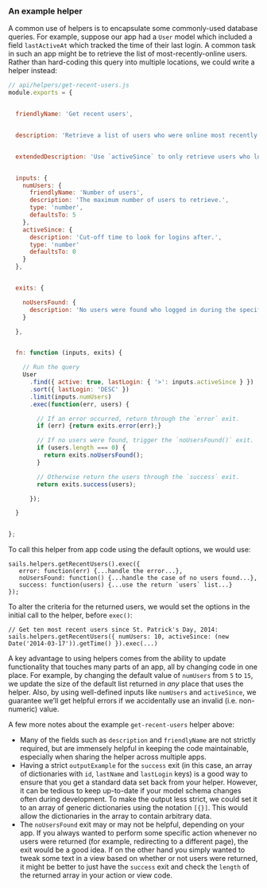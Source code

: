 ### An example helper

A common use of helpers is to encapsulate some commonly-used database queries.  For example, suppose our app had a `User` model which included a field `lastActiveAt` which tracked the time of their last login.  A common task in such an app might be to retrieve the list of most-recently-online users.  Rather than hard-coding this query into multiple locations, we could write a helper instead:

```Javascript
// api/helpers/get-recent-users.js
module.exports = {


  friendlyName: 'Get recent users',


  description: 'Retrieve a list of users who were online most recently.',


  extendedDescription: 'Use `activeSince` to only retrieve users who logged in since a certain date/time.'


  inputs: {
    numUsers: {
      friendlyName: 'Number of users',
      description: 'The maximum number of users to retrieve.',
      type: 'number',
      defaultsTo: 5
    },
    activeSince: {
      description: 'Cut-off time to look for logins after.',
      type: 'number'
      defaultsTo: 0
    }
  },


  exits: {

    noUsersFound: {
      description: 'No users were found who logged in during the specified time frame.'
    }

  },


  fn: function (inputs, exits) {

    // Run the query
    User
      .find({ active: true, lastLogin: { '>': inputs.activeSince } })
      .sort({ lastLogin: 'DESC' })
      .limit(inputs.numUsers)
      .exec(function(err, users) {

        // If an error occurred, return through the `error` exit.
        if (err) {return exits.error(err);}

        // If no users were found, trigger the `noUsersFound()` exit.
        if (users.length === 0) {
          return exits.noUsersFound();
        }

        // Otherwise return the users through the `success` exit.
        return exits.success(users);

      });

  }


};
```

To call this helper from app code using the default options, we would use:

```
sails.helpers.getRecentUsers().exec({
   error: function(err) {...handle the error...},
   noUsersFound: function() {...handle the case of no users found...},
   success: function(users) {...use the return `users` list...}
});
```

To alter the criteria for the returned users, we would set the options in the initial call to the helper, before `exec()`:

```
// Get ten most recent users since St. Patrick's Day, 2014:
sails.helpers.getRecentUsers({ numUsers: 10, activeSince: (new Date('2014-03-17')).getTime() }).exec(...)
```

A key advantage to using helpers comes from the ability to update functionality that touches many parts of an app, all by changing code in one place.  For example, by changing the default value of `numUsers` from `5` to `15`, we update the size of the default list returned in _any_ place that uses the helper.  Also, by using well-defined inputs like `numUsers` and `activeSince`, we guarantee we&rsquo;ll get helpful errors if we accidentally use an invalid (i.e. non-numeric) value.
 
A few more notes about the example `get-recent-users` helper above:

* Many of the fields such as `description` and `friendlyName` are not strictly required, but are immensely helpful in keeping the code maintainable, especially when sharing the helper across multiple apps.
* Having a strict `outputExample` for the `success` exit (in this case, an array of dictionaries with `id`, `lastName` and `lastLogin` keys) is a good way to ensure that you get a standard data set back from your helper.  However, it can be tedious to keep up-to-date if your model schema changes often during development.  To make the output less strict, we could set it to an array of generic dictionaries using the notation `[{}]`.  This would allow the dictionaries in the array to contain arbitrary data.
* The `noUsersFound` exit may or may not be helpful, depending on your app.  If you always wanted to perform some specific action whenever no users were returned (for example, redirecting to a different page), the exit would be a good idea.  If on the other hand you simply wanted to tweak some text in a view based on whether or not users were returned, it might be better to just have the `success` exit and check the `length` of the returned array in your action or view code.

<docmeta name="displayName" value="Example Helper">